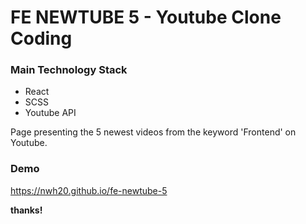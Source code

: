 # FE NEWTUBE 5 - Youtube Clone Coding

### Main Technology Stack
* React
* SCSS
* Youtube API

Page presenting the 5 newest videos from the keyword 'Frontend' on Youtube.

### Demo
https://nwh20.github.io/fe-newtube-5

**thanks!**